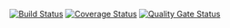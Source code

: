 [![Build Status](https://travis-ci.org/djon-wick/pobal.svg?branch=master)](https://travis-ci.org/djon-wick/pobal)
[![Coverage Status](https://coveralls.io/repos/github/djon-wick/pobal/badge.svg?branch=master)](https://coveralls.io/github/djon-wick/pobal?branch=master)
[![Quality Gate Status](https://sonarcloud.io/api/project_badges/measure?project=djon-wick_pobal&metric=alert_status)](https://sonarcloud.io/dashboard?id=djon-wick_pobal)
